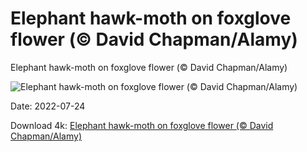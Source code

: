 # Elephant hawk-moth on foxglove flower (© David Chapman/Alamy)

Elephant hawk-moth on foxglove flower (© David Chapman/Alamy)

![Elephant hawk-moth on foxglove flower (© David Chapman/Alamy)](https://bing.com/th?id=OHR.FoxgloveHawkmoth_EN-US4340017481_UHD.jpg&w=1024&h=576)

Date: 2022-07-24

Download 4k: [Elephant hawk-moth on foxglove flower (© David Chapman/Alamy)](https://bing.com/th?id=OHR.FoxgloveHawkmoth_EN-US4340017481_UHD.jpg)

